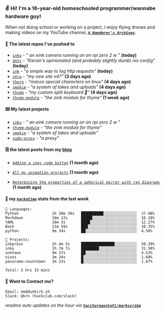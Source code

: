 ### ✌️ Hi! I'm a 16-year-old homeschooled programmer/wannabe hardware guy!

When not doing school or working on a project, I enjoy flying drones and making videos on my YouTube channel, [**_`A Wanderer's Archives`_**](https://youtube.com/@wanderer.archives).

#### 👷 The latest repos I've pushed to

- [`inky`](https://github.com/taciturnaxolotl/inky) - _" an eink camera running on an rpi zero 2 w "_ **(today)**
- [`dots`](https://github.com/taciturnaxolotl/dots) - _"Kieran's opinionated (and probably slightly dumb) nix config"_ **(today)**
- [`ink`](https://github.com/taciturnaxolotl/ink) - _"a simple way to log http requests"_ **(today)**
- [`zera`](https://github.com/taciturnaxolotl/zera) - _"my new site v4?"_ **(3 days ago)**
- [`thorn`](https://github.com/taciturnaxolotl/thorn) - _"macos special characters on linux"_ **(4 days ago)**
- [`smokie`](https://github.com/taciturnaxolotl/smokie) - _"a system of takes and uploads"_ **(4 days ago)**
- [`thyme`](https://github.com/taciturnaxolotl/thyme) - _"my custom split keyboard 🫶"_ **(4 days ago)**
- [`thyme-module`](https://github.com/taciturnaxolotl/thyme-module) - _"the zmk module for thyme"_ **(1 week ago)**

#### ⌨️ My latest projects

- [`inky`](https://github.com/taciturnaxolotl/inky) - _" an eink camera running on an rpi zero 2 w "_
- [`thyme-module`](https://github.com/taciturnaxolotl/thyme-module) - _"the zmk module for thyme"_
- [`smokie`](https://github.com/taciturnaxolotl/smokie) - _"a system of takes and uploads"_
- [`sudo-proxy`](https://github.com/taciturnaxolotl/sudo-proxy) - _"a proxy"_

#### 🗒️ the latest posts from my [blog](https://dunkirk.sh)

- [`Adding a copy code button`](https://dunkirk.sh/blog/adding-a-copy-button/) **(1 month ago)**

- [`All my animation projects`](https://dunkirk.sh/blog/my-animations/) **(1 month ago)**

- [`Determining the properties of a spherical mirror with ray diagrams`](https://dunkirk.sh/blog/spherical-ray-diagrams/) **(1 month ago)**



#### 📡 my [_`hackatime`_](https://waka.hackclub.com) stats from the last week

```text
💾 Languages:
Python               1h 20m 39s   ██████████░░░░░░░░░░░░░░░  37.98%
Markdown             34m 12s      █████░░░░░░░░░░░░░░░░░░░░  16.10%
YAML                 26m 3s       ████░░░░░░░░░░░░░░░░░░░░░  12.27%
Bash                 21m 59s      ███░░░░░░░░░░░░░░░░░░░░░░  10.35%
python               9m 34s       ██░░░░░░░░░░░░░░░░░░░░░░░  4.50%

💼 Projects:
inkpress             2h 4m 5s     ███████████████░░░░░░░░░░  58.39%
inky                 1h 7m 7s     ████████░░░░░░░░░░░░░░░░░  31.58%
unknown              9m 37s       ██░░░░░░░░░░░░░░░░░░░░░░░  4.53%
nixos                3m 34s       █░░░░░░░░░░░░░░░░░░░░░░░░  1.68%
panorama-countdown   3m 33s       █░░░░░░░░░░░░░░░░░░░░░░░░  1.67%

Total: 3 hrs 33 mins
```

#### 📮 Want to Contact me?

```text
Email: me@dunkirk.sh
Slack: @krn (hackclub.com/slack)
```

_readme auto updates on the hour via [**`taciturnaxolotl/markscribe`**](https://github.com/taciturnaxolotl/markscribe)_
